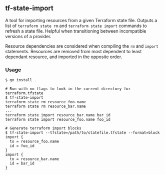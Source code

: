 ## tf-state-import

A tool for importing resources from a given Terraform state file. Outputs a list of `terraform state rm`
and `terraform state import` commands to refresh a state file. Helpful when transitioning between
incompatible versions of a provider.

Resource dependencies are considered when compiling the `rm` and `import` statements. Resources
are removed from most dependent to least dependant resource, and imported in the opposite order.

### Usage

```
$ go install .

# Run with no flags to look in the current directory for terraform.tfstate
$ tf-state-import
terraform state rm resource_foo.name
terraform state rm resource_bar.name
...
terraform state import resource_bar.name bar_id
terraform state import resource_foo.name foo_id

# Generate terraform import blocks 
$ tf-state-import --tfstate=/path/to/statefile.tfstate --format=block
import {
  to = resource_foo.name
  id = foo_id
}
import {
  to = resource_bar.name
  id = bar_id
}
```
